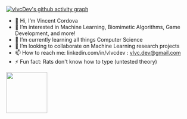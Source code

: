 [![vlvcDev's github activity graph](https://github-readme-activity-graph.vercel.app/graph?username=vlvcDev&bg_color=212121&line=48BEFF&title_color=136F63&color=136F63)](https://github.com/vlvcDev)

- 👋 Hi, I’m Vincent Cordova
- 👀 I’m interested in Machine Learning, Biomimetic Algorithms, Game Development, and more!
- 🌱 I’m currently learning all things Computer Science
- 💞️ I’m looking to collaborate on Machine Learning research projects
- 📫 How to reach me: linkedin.com/in/vlvcdev : vlvc.dev@gmail.com
- ⚡ Fun fact: Rats don't know how to type (untested theory)
<img height="110" src="https://github.com/vlvcDev/vlvcDev/assets/144645040/d19966cf-0b3e-4956-86e5-6e4529492830" />

<!---![longslime](https://github.com/vlvcDev/vlvcDev/assets/144645040/947470c3-d8ce-4daf-a0d5-8f3ff43ec63a)
![image](https://github.com/vlvcDev/vlvcDev/assets/144645040/d19966cf-0b3e-4956-86e5-6e4529492830)

vlvcDev/vlvcDev is a ✨ special ✨ repository because its `README.md` (this file) appears on your GitHub profile.
You can click the Preview link to take a look at your changes.
--->
